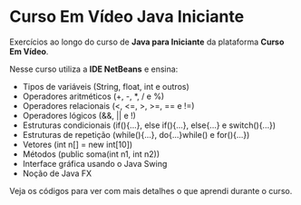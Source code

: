 # Curso Em Vídeo Java Iniciante

Exercícios ao longo do curso de **Java para Iniciante** da plataforma **Curso Em Vídeo**.

Nesse curso utiliza a **IDE NetBeans** e ensina:

* Tipos de variáveis (String, float, int e outros)
* Operadores aritméticos (+, -, *, / e %)
* Operadores relacionais (<, <=, >, >=, == e !=)
* Operadores lógicos (&&, || e !)
* Estruturas condicionais (if(){...}, else if(){...}, else{...} e switch(){...})
* Estruturas de repetição (while(){...}, do{...}while() e for(){...})
* Vetores (int n[] = new int[10])
* Métodos (public soma(int n1, int n2))
* Interface gráfica usando o Java Swing
* Noção de Java FX

Veja os códigos para ver com mais detalhes o que aprendi durante o curso.
